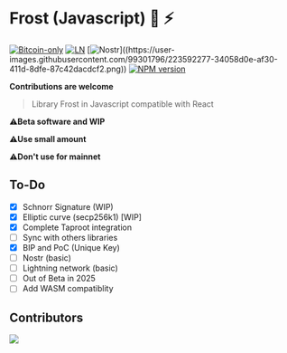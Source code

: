 # Frost (Javascript) 🔑 ⚡

[![Bitcoin-only](https://img.shields.io/badge/bitcoin-only-FF9900?logo=bitcoin)](https://twentyone.world)
[![LN](https://img.shields.io/badge/lightning-792EE5?logo=lightning)](https://mempool.space/lightning)
[![Nostr](https://img.shields.io/badge/nostr-only-FF9900?)]((https://user-images.githubusercontent.com/99301796/223592277-34058d0e-af30-411d-8dfe-87c42dacdcf2.png))
[![NPM version](https://img.shields.io/npm/v/javascript-frost.svg)](https://npmjs.org/package/javascript-frost)

**Contributions are welcome**

>Library Frost in Javascript compatible with React

⚠️**Beta software and WIP**

⚠️**Use small amount**

⚠️**Don't use for mainnet**

## To-Do

- [x] Schnorr Signature (WIP)
- [x] Elliptic curve (secp256k1) [WIP]
- [x] Complete Taproot integration
- [ ] Sync with others libraries
- [x] BIP and PoC (Unique Key)
- [ ] Nostr (basic)
- [ ] Lightning network (basic)
- [ ] Out of Beta in 2025
- [ ] Add WASM compatiblity

## Contributors

<a align="center" href="https://github.com/FrostDevKit/javascript-frost/graphs/contributors">
  <img src="https://contrib.rocks/image?repo=FrostDevKit/javascript-frost" />
</a>

